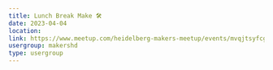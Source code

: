 ```yaml
---
title: Lunch Break Make 🛠️
date: 2023-04-04
location: 
link: https://www.meetup.com/heidelberg-makers-meetup/events/mvqjtsyfcgbgb/
usergroup: makershd
type: usergroup
---
```


